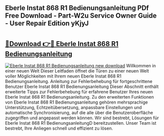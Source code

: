 ## Eberle Instat 868 R1 Bedienungsanleitung PDf Free Download - Part-W2u Service Owner Guide - User Repair Edition yKjyJ

# <h2><a href="http://df0hkh.blite.top/?on=Eberle+Instat+868+R1+Bedienungsanleitung">🔗Download 👉🔴 Eberle Instat 868 R1 Bedienungsanleitung</a></h2>

[![Eberle Instat 868 R1 Bedienungsanleitung new download](https://i.imgur.com/lujVjoI.png)](http://df0hkh.blite.top/?on=Eberle+Instat+868+R1+Bedienungsanleitung)
Willkommen in einer neuen Welt Dieser Leitfaden öffnet die Türen zu einer neuen Welt voller Möglichkeiten mit Ihrem neuen Eberle Instat 868 R1 Bedienungsanleitung. Anleitung zur Fehlerbehebung für fortgeschrittene Benutzer Eberle Instat 868 R1 Bedienungsanleitung Dieser Abschnitt enthält erweiterte Tipps zur Fehlerbehebung für erfahrene Benutzer Ihres neuen Eberle Instat 868 R1 Bedienungsanleitung. Zu den erweiterten Funktionen von Eberle Instat 868 R1 Bedienungsanleitung gehören mehrsprachige Unterstützung, Echtzeitübersetzung, anpassbare Einstellungen und automatische Synchronisierung, auf die alle über die Benutzeroberfläche zugegriffen und angepasst werden können. Wir sind bestrebt, Lösungen für Eberle Instat 868 R1 BedienungsanleitungD bereitzustellen. Unser Team ist bestrebt, Ihre Anliegen schnell und effizient zu lösen.
